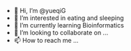 - 👋 Hi, I’m @yueqiG
- 👀 I’m interested in eating and sleeping
- 🌱 I’m currently learning Bioinformatics
- 💞️ I’m looking to collaborate on ...
- 📫 How to reach me ...

<!---
yueqiG/yueqiG is a ✨ special ✨ repository because its `README.md` (this file) appears on your GitHub profile.
You can click the Preview link to take a look at your changes.
--->
